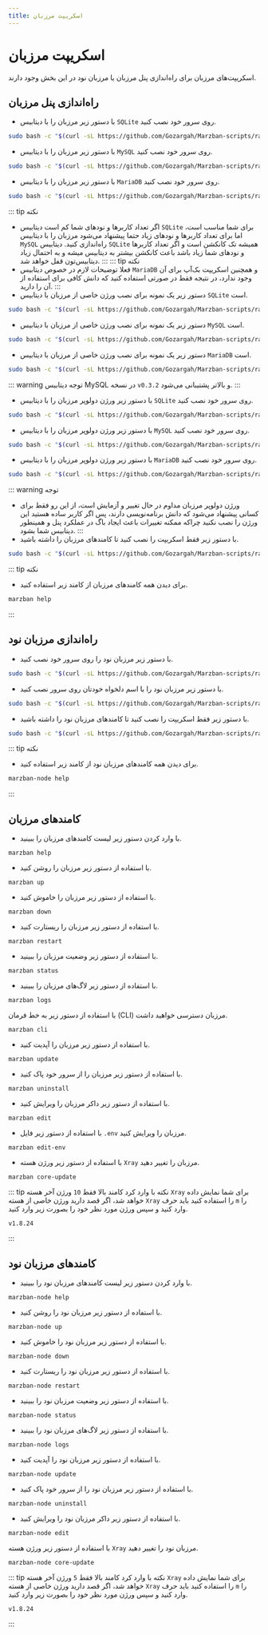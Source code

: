 ```yaml
---
title: اسکریپت مرزبان
---
```


# اسکریپت مرزبان

اسکریپت‌های مرزبان برای راه‌اندازی پنل مرزبان یا مرزبان نود در این بخش وجود دارند.

## راه‌اندازی پنل مرزبان

- با دستور زیر مرزبان را با دیتابیس `SQLite` روی سرور خود نصب کنید.
```bash
sudo bash -c "$(curl -sL https://github.com/Gozargah/Marzban-scripts/raw/master/marzban.sh)" @ install
```
- با دستور زیر مرزبان را با دیتابیس `MySQL` روی سرور خود نصب کنید.
```bash
sudo bash -c "$(curl -sL https://github.com/Gozargah/Marzban-scripts/raw/master/marzban.sh)" @ install --database mysql
```
- با دستور زیر مرزبان را با دیتابیس `MariaDB` روی سرور خود نصب کنید.
```bash
sudo bash -c "$(curl -sL https://github.com/Gozargah/Marzban-scripts/raw/master/marzban.sh)" @ install --database mariadb
```
::: tip نکته
- اگر تعداد کاربرها و نودهای شما کم است دیتابیس `SQLite` برای شما مناسب است، اما برای تعداد کاربرها و نودهای زیاد حتما پیشنهاد می‌شود مرزبان را با دیتابیس `MySQL` راه‌اندازی کنید. دیتابیس `SQLite` همیشه تک کانکشن است و اگر تعداد کاربرها و نودهای شما زیاد باشد باعث کانکشن بیشتر به دیتابیس میشه و به احتمال زیاد دیتابیس‌تون قفل خواهد شد.
:::
::: tip نکته
- فعلا توضیحات لازم در خصوص دیتابیس `MariaDB` و همچنین اسکریپت بک‌آپ برای آن وجود ندارد، در نتیجه فقط در صورتی استفاده کنید که دانش کافی برای استفاده از آن را دارید.
:::
- دستور زیر یک نمونه برای نصب ورژن خاصی از مرزبان با دیتابیس `SQLite` است.
```bash
sudo bash -c "$(curl -sL https://github.com/Gozargah/Marzban-scripts/raw/master/marzban.sh)" @ install v0.5.2
```
- دستور زیر یک نمونه برای نصب ورژن خاصی از مرزبان با دیتابیس `MySQL` است.
```bash
sudo bash -c "$(curl -sL https://github.com/Gozargah/Marzban-scripts/raw/master/marzban.sh)" @ install --database mysql --version v0.5.2
```
- دستور زیر یک نمونه برای نصب ورژن خاصی از مرزبان با دیتابیس `MariaDB` است.
```bash
sudo bash -c "$(curl -sL https://github.com/Gozargah/Marzban-scripts/raw/master/marzban.sh)" @ install --database mariadb --version v0.5.2
```
::: warning توجه
دیتابیس MySQL در نسخه `v0.3.2` و بالاتر پشتیبانی می‌شود.
:::
- با دستور زیر ورژن دولوپر مرزبان را با دیتابیس `SQLite` روی سرور خود نصب کنید.
```bash
sudo bash -c "$(curl -sL https://github.com/Gozargah/Marzban-scripts/raw/master/marzban.sh)" @ install --dev
```
- با دستور زیر ورژن دولوپر مرزبان را با دیتابیس `MySQL` روی سرور خود نصب کنید.
```bash
sudo bash -c "$(curl -sL https://github.com/Gozargah/Marzban-scripts/raw/master/marzban.sh)" @ install --database mysql --dev
```
- با دستور زیر ورژن دولوپر مرزبان را با دیتابیس `MariaDB` روی سرور خود نصب کنید.
```bash
sudo bash -c "$(curl -sL https://github.com/Gozargah/Marzban-scripts/raw/master/marzban.sh)" @ install --database mariadb --dev
```
::: warning توجه
- ورژن دولوپر مرزبان مداوم در حال تغییر و آزمایش است، از این رو فقط برای کسانی پیشنهاد می‌شود که دانش برنامه‌نویسی دارند، پس اگر کاربر ساده هستید این ورژن را نصب نکنید چراکه ممکنه تغییرات باعث ایجاد باگ در عملکرد پنل و همینطور دیتابیس شما بشود.
:::
- با دستور زیر فقط اسکریپت را نصب کنید تا کامندهای مرزبان را داشته باشید.
```bash
sudo bash -c "$(curl -sL https://github.com/Gozargah/Marzban-scripts/raw/master/marzban.sh)" @ install-script
```
::: tip نکته
- برای دیدن همه کامندهای مرزبان از کامند زیر استفاده کنید.
```bash
marzban help
```
:::

## راه‌اندازی مرزبان نود

- با دستور زیر مرزبان نود را روی سرور خود نصب کنید.
```bash
sudo bash -c "$(curl -sL https://github.com/Gozargah/Marzban-scripts/raw/master/marzban-node.sh)" @ install
```
- با دستور زیر مرزبان نود را با اسم دلخواه خودتان روی سرور نصب کنید.
```bash
sudo bash -c "$(curl -sL https://github.com/Gozargah/Marzban-scripts/raw/master/marzban-node.sh)" @ install --name marzban-node2
```
- با دستور زیر فقط اسکریپت را نصب کنید تا کامندهای مرزبان نود را داشته باشید.
```bash
sudo bash -c "$(curl -sL https://github.com/Gozargah/Marzban-scripts/raw/master/marzban-node.sh)" @ install-script
```
::: tip نکته
- برای دیدن همه کامندهای مرزبان نود از کامند زیر استفاده کنید.
```bash
marzban-node help
```
:::

## کامندهای مرزبان 

- با وارد کردن دستور زیر لیست کامندهای مرزبان را ببینید.
```
marzban help
```
- با استفاده از دستور زیر مرزبان را روشن کنید.
```
marzban up
```
- با استفاده از دستور زیر مرزبان را خاموش کنید.
```
marzban down 
```
- با استفاده از دستور زیر مرزبان را ریستارت کنید.
```
marzban restart 
```
- با استفاده از دستور زیر وضعیت مرزبان را ببینید.
```
marzban status 
```
- با استفاده از دستور زیر لاگ‌های مرزبان را ببینید.
```
marzban logs 
```
با استفاده از دستور زیر به خط فرمان (CLI) مرزبان دسترسی خواهید داشت.
```
marzban cli 
```
- با استفاده از دستور زیر مرزبان را آپدیت کنید.
```
marzban update 
```
- با استفاده از دستور زیر مرزبان را از سرور خود پاک کنید.
```
marzban uninstall 
```
- با استفاده از دستور زیر داکر مرزبان را ویرایش کنید.
```
marzban edit 
```
- با استفاده از دستور زیر فایل `.env` مرزبان را ویرایش کنید.
```
marzban edit-env
```
- با استفاده از دستور زیر ورژن هسته `Xray` مرزبان را تغییر دهید.
```
marzban core-update 
```
::: tip نکته
با وارد کرد کامند بالا فقط `10` ورژن آخر هسته `Xray` برای شما نمایش داده خواهد شد، اگر قصد دارید ورژن خاصی از هسته `Xray` را استفاده کنید باید حرف `m` را وارد کنید و سپس ورژن مورد نظر خود را بصورت زیر وارد کنید.
```
v1.8.24
```
:::

## کامندهای مرزبان نود

- با وارد کردن دستور زیر لیست کامندهای مرزبان نود را ببینید.
```
marzban-node help 
```
- با استفاده از دستور زیر مرزبان نود را روشن کنید.
```
marzban-node up 
```
- با استفاده از دستور زیر مرزبان نود را خاموش کنید.
```
marzban-node down 
```
- با استفاده از دستور زیر مرزبان نود را ریستارت کنید.
```
marzban-node restart 
```
- با استفاده از دستور زیر وضعیت مرزبان نود را ببینید.
```
marzban-node status 
```
- با استفاده از دستور زیر لاگ‌های مرزبان نود را ببینید.
```
marzban-node logs 
```
- با استفاده از دستور زیر مرزبان نود را آپدیت کنید.
```
marzban-node update 
```
- با استفاده از دستور زیر مرزبان نود را از سرور خود پاک کنید.
```
marzban-node uninstall 
```
- با استفاده از دستور زیر داکر مرزبان نود را ویرایش کنید.
```
marzban-node edit 
```
با استفاده از دستور زیر ورژن هسته `Xray` مرزبان نود را تغییر دهید.
```
marzban-node core-update 
```
::: tip نکته
با وارد کرد کامند بالا فقط `5` ورژن آخر هسته `Xray` برای شما نمایش داده خواهد شد، اگر قصد دارید ورژن خاصی از هسته `Xray` را استفاده کنید باید حرف `m` را وارد کنید و سپس ورژن مورد نظر خود را بصورت زیر وارد کنید.
```
v1.8.24
```
:::
